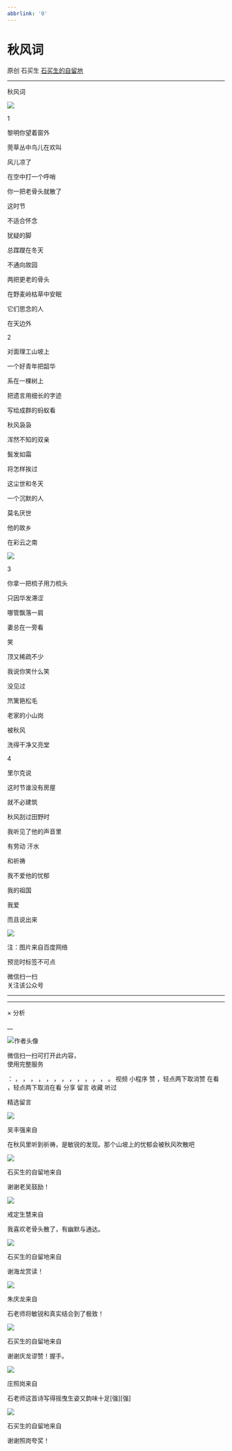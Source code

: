 ```yaml
---
abbrlink: '0'
---
```

#  秋风词

原创  石买生  [ 石买生的自留地 ](javascript:void\(0\);)

__ _ _ _ _

秋风词

![](https://mmbiz.qpic.cn/mmbiz_jpg/hVNLue76Eh9CJLy8JJWE5zvibhcKCMDC5Dt8PEtU1Wtufs7WibRHiaGZr3WvfxOiaBJfBtVPA4AepN0Mnmc81ibsiamQ/0?wx_fmt=jpeg)

  

1

黎明你望着窗外

莞草丛中鸟儿在欢叫

风儿凉了

在空中打一个呼哨

你一把老骨头就散了

这时节

不适合怀念

犹疑的脚

总蹀躞在冬天

不通向故园

两把更老的骨头

在野麦岭枯草中安眠

它们思念的人

在天边外

2

对面理工山坡上

一个好青年把韶华

系在一棵树上

把遗言用细长的字迹

写给成群的蚂蚁看

秋风袅袅

浑然不知的双亲

鬓发如霜

将怎样挨过

这尘世和冬天

一个沉默的人

莫名厌世

他的故乡

在彩云之南

![](https://mmbiz.qpic.cn/mmbiz_jpg/hVNLue76Eh9CJLy8JJWE5zvibhcKCMDC5k2JZuZxMnHhDq3sxanbSyGBtpnGd7dZibhCcvWaSwXXfO4MOr6PhLOg/0?wx_fmt=jpeg)

  

3

你拿一把梳子用力梳头

只因华发滞涩

哪管飘落一肩

妻总在一旁看

笑

顶又稀疏不少

我说你笑什么笑

没见过

笊篱筢松毛

老家的小山岗

被秋风

洗得干净又亮堂

4

里尔克说

这时节谁没有房屋

就不必建筑

秋风刮过田野时

我听见了他的声音里

有劳动  汗水

和祈祷

我不爱他的忧郁

我的祖国

我爱

而且说出来

![](https://mmbiz.qpic.cn/mmbiz_jpg/hVNLue76Ehiclr5QRU9UwaTXjr1ekkxmHtDVxVRcshXhPZQ7Fmu3y5fFtzuy0O0wfCCuU9yWZZncBXY3zibIWNaA/0?wx_fmt=jpeg)

注：图片来自百度网络

  

预览时标签不可点

微信扫一扫  
关注该公众号





****



****



×  分析

__

![作者头像](http://mmbiz.qpic.cn/mmbiz_png/hVNLue76EhibricgkQZeT964ria54dgJkqVBX9ibyvn7PmGOltlupHdVshOibeQZDSypqiaIBNKdw8cwXfXfBZkPVgVg/0?wx_fmt=png)

微信扫一扫可打开此内容，  
使用完整服务

：  ，  ，  ，  ，  ，  ，  ，  ，  ，  ，  ，  ，  。  视频  小程序  赞  ，轻点两下取消赞  在看  ，轻点两下取消在看
分享  留言  收藏  听过

精选留言

![](http://wx.qlogo.cn/mmopen/0csZtXb7CRWfKb2ib2riaRcHiaQdvbBFSo5XzgvJrfjPJqNiaicTNroH1HOWI7wMyLsqSDor6UK81ck8ibgnPenTwzA2ukl0oRQrMp/64)

吴丰强来自

在秋风里听到祈祷，是敏锐的发现。那个山坡上的忧郁会被秋风吹散吧

![](http://wx.qlogo.cn/mmhead/Q3auHgzwzM4ELPv9zSiaIDouClt0fOcfibXKFibPXptvGvnLVF6qUCyQg/64)

石买生的自留地来自

谢谢老吴鼓励！

![](http://wx.qlogo.cn/mmopen/zGMQ7uVeU4VrSZFctQRbe81W1rmVqNic2cicEFaLvzMlLxqibiaHeuPjPc0fyPDSUGYwcw79CHFwKK0YIa4OWwoWTE41xbWxDuaqCpBuC48aTYa1C5vJZOhYbXTAUDTUKt97/64)

戒定生慧来自

我喜欢老骨头散了，有幽默与通达。

![](http://wx.qlogo.cn/mmhead/Q3auHgzwzM4ELPv9zSiaIDouClt0fOcfibXKFibPXptvGvnLVF6qUCyQg/64)

石买生的自留地来自

谢海龙赏读！

![](http://wx.qlogo.cn/mmopen/Qt20qX8fhAUL6PIMR77lPMCudtibEhhtenEkI808jiaRxPQ2NibXNLzmiaLW6XclsNkXWmkohX7Dve0WrKl9XQYib4iasThLXSvWPz/64)

朱庆龙来自

石老师将敏锐和真实结合到了极致！

![](http://wx.qlogo.cn/mmhead/Q3auHgzwzM4ELPv9zSiaIDouClt0fOcfibXKFibPXptvGvnLVF6qUCyQg/64)

石买生的自留地来自

谢谢庆龙谬赞！握手。

![](http://wx.qlogo.cn/mmopen/Tk1iciaI19LTbiayqLdwcXrN3scSXia5Ht6qn2J2DZhk8DfC0KcxHK6yzmhMZugmPFPBibaFhqy5SYliczCvK5ZLicglAicYy3Re0Amo/64)

庄照岗来自

石老师这首诗写得摇曳生姿又韵味十足[强][强]

![](http://wx.qlogo.cn/mmhead/Q3auHgzwzM4ELPv9zSiaIDouClt0fOcfibXKFibPXptvGvnLVF6qUCyQg/64)

石买生的自留地来自

谢谢照岗夸奖！

